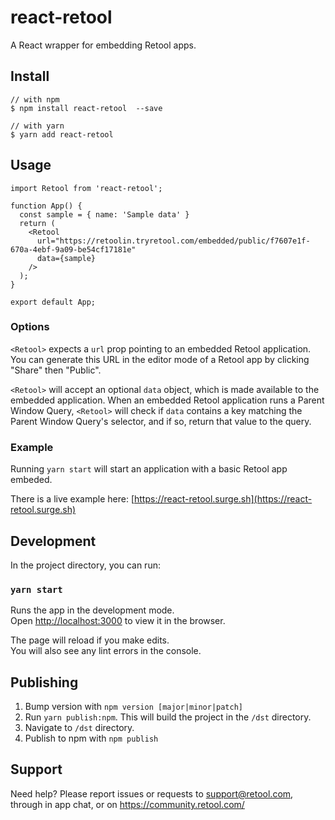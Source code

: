 # react-retool

A React wrapper for embedding Retool apps.

## Install

```
// with npm
$ npm install react-retool  --save

// with yarn
$ yarn add react-retool
```

## Usage

```
import Retool from 'react-retool';

function App() {
  const sample = { name: 'Sample data' }
  return (
    <Retool 
      url="https://retoolin.tryretool.com/embedded/public/f7607e1f-670a-4ebf-9a09-be54cf17181e"
      data={sample}
    />
  );
}

export default App;
```

### Options

`<Retool>` expects a `url` prop pointing to an embedded Retool application. You can generate this URL in the editor mode of a Retool app by clicking "Share" then "Public".

`<Retool>` will accept an optional `data` object, which is made available to the embedded application. When an embedded Retool application runs a Parent Window Query, `<Retool>` will check if `data` contains a key matching the Parent Window Query's selector, and if so, return that value to the query.

### Example

Running `yarn start` will start an application with a basic Retool app embeded.

There is a live example here: [https://react-retool.surge.sh](https://react-retool.surge.sh)

## Development

In the project directory, you can run:

### `yarn start`

Runs the app in the development mode.\
Open [http://localhost:3000](http://localhost:3000) to view it in the browser.

The page will reload if you make edits.\
You will also see any lint errors in the console.

## Publishing

1. Bump version with `npm version [major|minor|patch]`
2. Run `yarn publish:npm`. This will build the project in the `/dst` directory.
3. Navigate to `/dst` directory.
4. Publish to npm with `npm publish`

## Support

Need help? Please report issues or requests to support@retool.com, through in app chat, or on https://community.retool.com/
